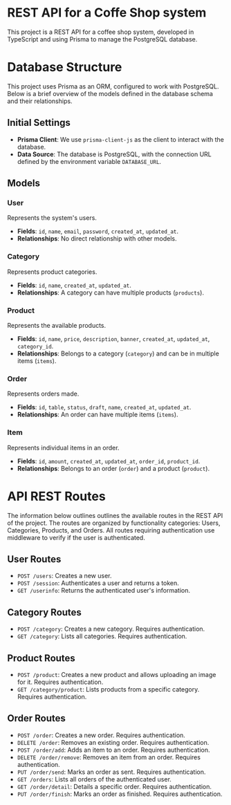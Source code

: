 # REST API for a Coffe Shop system

This project is a REST API for a coffee shop system, developed in TypeScript and using Prisma to manage the PostgreSQL database.

# Database Structure

This project uses Prisma as an ORM, configured to work with PostgreSQL. Below is a brief overview of the models defined in the database schema and their relationships.

## Initial Settings

- **Prisma Client**: We use `prisma-client-js` as the client to interact with the database.
- **Data Source**: The database is PostgreSQL, with the connection URL defined by the environment variable `DATABASE_URL`.

## Models

### User
Represents the system's users.
- **Fields**: `id`, `name`, `email`, `password`, `created_at`, `updated_at`.
- **Relationships**: No direct relationship with other models.

### Category
Represents product categories.
- **Fields**: `id`, `name`, `created_at`, `updated_at`.
- **Relationships**: A category can have multiple products (`products`).

### Product
Represents the available products.
- **Fields**: `id`, `name`, `price`, `description`, `banner`, `created_at`, `updated_at`, `category_id`.
- **Relationships**: Belongs to a category (`category`) and can be in multiple items (`items`).

### Order
Represents orders made.
- **Fields**: `id`, `table`, `status`, `draft`, `name`, `created_at`, `updated_at`.
- **Relationships**: An order can have multiple items (`items`).

### Item
Represents individual items in an order.
- **Fields**: `id`, `amount`, `created_at`, `updated_at`, `order_id`, `product_id`.
- **Relationships**: Belongs to an order (`order`) and a product (`product`).


# API REST Routes

The information below outlines outlines the available routes in the REST API of the project. The routes are organized by functionality categories: Users, Categories, Products, and Orders. All routes requiring authentication use middleware to verify if the user is authenticated.

## User Routes

- `POST /users`: Creates a new user.
- `POST /session`: Authenticates a user and returns a token.
- `GET /userinfo`: Returns the authenticated user's information.

## Category Routes

- `POST /category`: Creates a new category. Requires authentication.
- `GET /category`: Lists all categories. Requires authentication.

## Product Routes

- `POST /product`: Creates a new product and allows uploading an image for it. Requires authentication.
- `GET /category/product`: Lists products from a specific category. Requires authentication.

## Order Routes

- `POST /order`: Creates a new order. Requires authentication.
- `DELETE /order`: Removes an existing order. Requires authentication.
- `POST /order/add`: Adds an item to an order. Requires authentication.
- `DELETE /order/remove`: Removes an item from an order. Requires authentication.
- `PUT /order/send`: Marks an order as sent. Requires authentication.
- `GET /orders`: Lists all orders of the authenticated user.
- `GET /order/detail`: Details a specific order. Requires authentication.
- `PUT /order/finish`: Marks an order as finished. Requires authentication.


